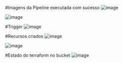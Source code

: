 #Imagens da Pipeline executada com sucesso
![image](https://user-images.githubusercontent.com/82183690/201404784-6a92b089-3272-4195-bf27-e9b6ae33a55d.png)

![image](https://user-images.githubusercontent.com/82183690/201405463-35b9cbba-3c1a-4fbd-9e08-8e5c78aa9134.png)


#Trigger
![image](https://user-images.githubusercontent.com/82183690/201403595-d5ae7d6f-9470-4e61-8299-dd27543fedf1.png)

#Recursos criados
![image](https://user-images.githubusercontent.com/82183690/201406255-9e4ca3eb-a948-465f-b014-b174ff287b3f.png)

![image](https://user-images.githubusercontent.com/82183690/201406765-34e7dba3-3199-4625-a59e-25c8309bdc3a.png)

#Estado do terraform no bucket
![image](https://user-images.githubusercontent.com/82183690/201407523-5895e267-9449-451c-81d0-6968fe88203f.png)

